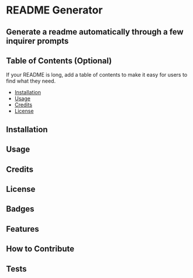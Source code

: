 
# README Generator

## Generate a readme automatically through a few inquirer prompts


## Table of Contents (Optional)
If your README is long, add a table of contents to make it easy for users to find what they need.
- [Installation](#installation)
- [Usage](#usage)
- [Credits](#credits)
- [License](#license)

## Installation


## Usage


## Credits


## License


## Badges


## Features


## How to Contribute


## Tests
  